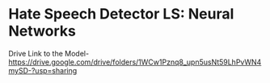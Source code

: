 # Hate Speech Detector LS: Neural Networks
Drive Link to the Model- https://drive.google.com/drive/folders/1WCw1Pznq8_upn5usNt59LhPvWN4mySD-?usp=sharing

